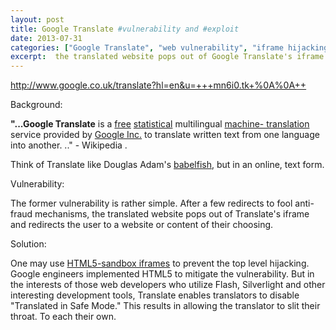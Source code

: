 ```yaml
---
layout: post
title: Google Translate #vulnerability and #exploit
date: 2013-07-31
categories: ["Google Translate", "web vulnerability", "iframe hijacking", "redirect exploit", "HTML5 sandbox", "web security", "safe mode", "security mitigation"]
excerpt:  the translated website pops out of Google Translate's iframe and redirects the user to a website or content of their choosing
---
```

http://www.google.co.uk/translate?hl=en&u=+++mn6i0.tk+%0A%0A++



Background:

**"...Google Translate**  is a [free](http://en.wikipedia.org/wiki/Gratis)
[statistical](http://en.wikipedia.org/wiki/Statistical_machine_translation)
multilingual [machine-
translation](http://en.wikipedia.org/wiki/Machine_translation) service
provided by [Google Inc.](http://en.wikipedia.org/wiki/Google) to translate
written text from one language into another. .."  \- Wikipedia .

Think of Translate like Douglas Adam's
[babelfish](http://en.wikipedia.org/wiki/Babel_fish_\(The_Hitchhiker%27s_Guide_to_the_Galaxy\)#Babel_fish),
but in an online, text form.





Vulnerability:

The former vulnerability is rather simple.  After a few redirects to fool
anti-fraud mechanisms, the translated website pops out of Translate's iframe
and redirects the user to a website or content of their choosing.  





Solution:

One may use [HTML5-sandbox
iframes](http://www.html5rocks.com/en/tutorials/security/sandboxed-iframes/)
to prevent the top level hijacking.  Google engineers implemented HTML5 to
mitigate the vulnerability.  But in the interests of those web developers who
utilize Flash, Silverlight and other interesting development tools, Translate
enables translators to disable "Translated in Safe Mode."  This results in
allowing the translator to slit their throat.  To each their own.




